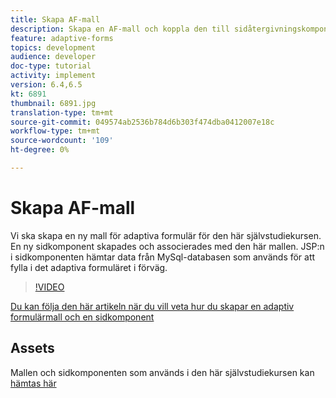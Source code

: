 ```yaml
---
title: Skapa AF-mall
description: Skapa en AF-mall och koppla den till sidåtergivningskomponenten
feature: adaptive-forms
topics: development
audience: developer
doc-type: tutorial
activity: implement
version: 6.4,6.5
kt: 6891
thumbnail: 6891.jpg
translation-type: tm+mt
source-git-commit: 049574ab2536b784d6b303f474dba0412007e18c
workflow-type: tm+mt
source-wordcount: '109'
ht-degree: 0%

---
```



# Skapa AF-mall

Vi ska skapa en ny mall för adaptiva formulär för den här självstudiekursen. En ny sidkomponent skapades och associerades med den här mallen. JSP:n i sidkomponenten hämtar data från MySql-databasen som används för att fylla i det adaptiva formuläret i förväg.


>[!VIDEO](https://video.tv.adobe.com/v/27828?quality=9&learn=on)

[Du kan följa den här artikeln när du vill veta hur du skapar en adaptiv formulärmall och en sidkomponent](https://experienceleague.adobe.com/docs/experience-manager-learn/forms/storing-and-retrieving-form-data/part5.html?lang=en#storing-and-retrieving-form-data)


## Assets

Mallen och sidkomponenten som används i den här självstudiekursen kan [hämtas här](assets/sign-multiple-forms-template.zip)





